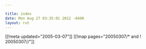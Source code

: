 ```yaml
---

title: index
date: Mon Aug 27 03:35:01 2012 -0400
layout: rut
---
```


[[!meta updated="2005-03-07"]]
[[!map pages="20050307/* and ! 20050307/*/*"]]
